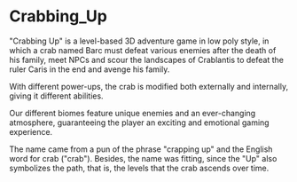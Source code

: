 # Crabbing_Up
"Crabbing Up" is a level-based 3D adventure game in low poly style, in which a crab named Barc must defeat various enemies after the death of his family, meet NPCs and scour the landscapes of Crablantis to defeat the ruler Caris in the end and avenge his family.

With different power-ups, the crab is modified both externally and internally, giving it different abilities.

Our different biomes feature unique enemies and an ever-changing atmosphere, guaranteeing the player an exciting and emotional gaming experience.

The name came from a pun of the phrase "crapping up" and the English word for crab ("crab"). Besides, the name was fitting, since the "Up" also symbolizes the path, that is, the levels that the crab ascends over time.
